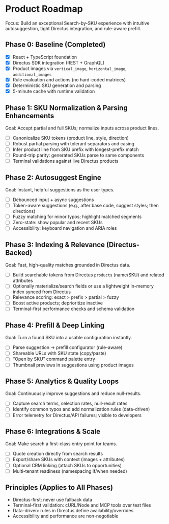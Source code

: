 # Product Roadmap

Focus: Build an exceptional Search-by-SKU experience with intuitive autosuggestion, tight Directus integration, and rule-aware prefill.

## Phase 0: Baseline (Completed)

- [x] React + TypeScript foundation
- [x] Directus SDK integration (REST + GraphQL)
- [x] Product images via `vertical_image`, `horizontal_image`, `additional_images`
- [x] Rule evaluation and actions (no hard-coded matrices)
- [x] Deterministic SKU generation and parsing
- [x] 5-minute cache with runtime validation

## Phase 1: SKU Normalization & Parsing Enhancements

Goal: Accept partial and full SKUs; normalize inputs across product lines.

- [ ] Canonicalize SKU tokens (product line, style, direction)
- [ ] Robust partial parsing with tolerant separators and casing
- [ ] Infer product line from SKU prefix with longest-prefix match
- [ ] Round-trip parity: generated SKUs parse to same components
- [ ] Terminal validations against live Directus products

## Phase 2: Autosuggest Engine

Goal: Instant, helpful suggestions as the user types.

- [ ] Debounced input + async suggestions
- [ ] Token-aware suggestions (e.g., after base code, suggest styles; then directions)
- [ ] Fuzzy matching for minor typos; highlight matched segments
- [ ] Zero-state: show popular and recent SKUs
- [ ] Accessibility: keyboard navigation and ARIA roles

## Phase 3: Indexing & Relevance (Directus-Backed)

Goal: Fast, high-quality matches grounded in Directus data.

- [ ] Build searchable tokens from Directus `products` (name/SKU) and related attributes
- [ ] Optionally materialize/search fields or use a lightweight in-memory index synced from Directus
- [ ] Relevance scoring: exact > prefix > partial > fuzzy
- [ ] Boost active products; deprioritize inactive
- [ ] Terminal-first performance checks and schema validation

## Phase 4: Prefill & Deep Linking

Goal: Turn a found SKU into a usable configuration instantly.

- [ ] Parse suggestion → prefill configurator (rule-aware)
- [ ] Shareable URLs with SKU state (copy/paste)
- [ ] “Open by SKU” command palette entry
- [ ] Thumbnail previews in suggestions using product images

## Phase 5: Analytics & Quality Loops

Goal: Continuously improve suggestions and reduce null-results.

- [ ] Capture search terms, selection rates, null-result rates
- [ ] Identify common typos and add normalization rules (data-driven)
- [ ] Error telemetry for Directus/API failures; visible to developers

## Phase 6: Integrations & Scale

Goal: Make search a first-class entry point for teams.

- [ ] Quote creation directly from search results
- [ ] Export/share SKUs with context (images + attributes)
- [ ] Optional CRM linking (attach SKUs to opportunities)
- [ ] Multi-tenant readiness (namespacing if/when needed)

## Principles (Applies to All Phases)

- Directus-first: never use fallback data
- Terminal-first validation: cURL/Node and MCP tools over test files
- Data-driven: rules in Directus define availability/overrides
- Accessibility and performance are non-negotiable
